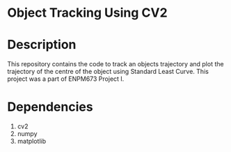 # Object Tracking Using CV2

# Description 

This repository contains the code to track an objects trajectory and plot the trajectory of the centre of the object using Standard Least Curve. This project was a part of ENPM673 Project I.

# Dependencies 

1. cv2
2. numpy
3. matplotlib
   
